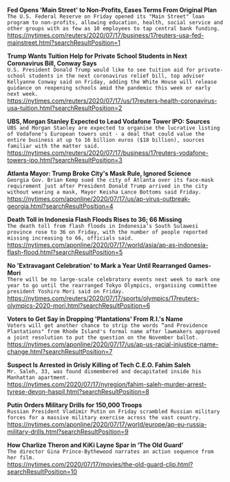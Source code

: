 **Fed Opens 'Main Street' to Non-Profits, Eases Terms From Original Plan**\
`The U.S. Federal Reserve on Friday opened its "Main Street" loan program to non-profits, allowing education, health, social service and other groups with as few as 10 employees to tap central bank funding.`\
https://nytimes.com/reuters/2020/07/17/business/17reuters-usa-fed-mainstreet.html?searchResultPosition=1

**Trump Wants Tuition Help for Private School Students in Next Coronavirus Bill, Conway Says**\
`U.S. President Donald Trump would like to see tuition aid for private-school students in the next coronavirus relief bill, top adviser Kellyanne Conway said on Friday, adding the White House will release guidance on reopening schools amid the pandemic this week or early next week. `\
https://nytimes.com/reuters/2020/07/17/us/17reuters-health-coronavirus-usa-tuition.html?searchResultPosition=2

**UBS, Morgan Stanley Expected to Lead Vodafone Tower IPO: Sources**\
`UBS and Morgan Stanley are expected to organise the lucrative listing of Vodafone's European towers unit - a deal that could value the entire business at up to 16 billion euros ($18 billion), sources familiar with the matter said.`\
https://nytimes.com/reuters/2020/07/17/business/17reuters-vodafone-towers-ipo.html?searchResultPosition=3

**Atlanta Mayor: Trump Broke City's Mask Rule, Ignored Science**\
`Georgia Gov. Brian Kemp sued the city of Atlanta over its face-mask requirement just after President Donald Trump arrived in the city without wearing a mask, Mayor Keisha Lance Bottoms said Friday.`\
https://nytimes.com/aponline/2020/07/17/us/ap-virus-outbreak-georgia.html?searchResultPosition=4

**Death Toll in Indonesia Flash Floods Rises to 36; 66 Missing**\
`The death toll from flash floods in Indonesia’s South Sulawesi province rose to 36 on Friday, with the number of people reported missing increasing to 66, officials said.`\
https://nytimes.com/aponline/2020/07/17/world/asia/ap-as-indonesia-flash-flood.html?searchResultPosition=5

**No 'Extravagant Celebration' to Mark a Year Until Rearranged Games-Mori**\
`There will be no large-scale celebratory events next week to mark one year to go until the rearranged Tokyo Olympics, organising committee president Yoshiro Mori said on Friday.`\
https://nytimes.com/reuters/2020/07/17/sports/olympics/17reuters-olympics-2020-mori.html?searchResultPosition=6

**Voters to Get Say in Dropping 'Plantations' From R.I.'s Name**\
`Voters will get another chance to strip the words “and Providence Plantations" from Rhode Island's formal name after lawmakers approved a joint resolution to put the question on the November ballot.`\
https://nytimes.com/aponline/2020/07/17/us/ap-us-racial-injustice-name-change.html?searchResultPosition=7

**Suspect Is Arrested in Grisly Killing of Tech C.E.O. Fahim Saleh**\
`Mr. Saleh, 33, was found dismembered and decapitated inside his Manhattan apartment.`\
https://nytimes.com/2020/07/17/nyregion/fahim-saleh-murder-arrest-tyrese-devon-haspil.html?searchResultPosition=8

**Putin Orders Military Drills for 150,000 Troops**\
`Russian President Vladimir Putin on Friday scrambled Russian military forces for a massive military exercise across the vast country.`\
https://nytimes.com/aponline/2020/07/17/world/europe/ap-eu-russia-military-drills.html?searchResultPosition=9

**How Charlize Theron and KiKi Layne Spar in ‘The Old Guard’**\
`The director Gina Prince-Bythewood narrates an action sequence from her film.`\
https://nytimes.com/2020/07/17/movies/the-old-guard-clip.html?searchResultPosition=10

